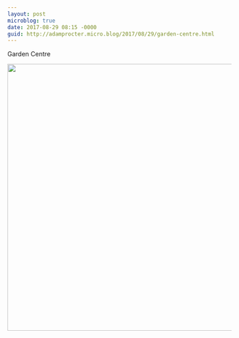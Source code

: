 ```yaml
---
layout: post
microblog: true
date: 2017-08-29 08:15 -0000
guid: http://adamprocter.micro.blog/2017/08/29/garden-centre.html
---
```

Garden Centre

<img src="http://discursive.adamprocter.co.uk/uploads/2017/375cfeae2b.jpg" width="600" height="600" />

